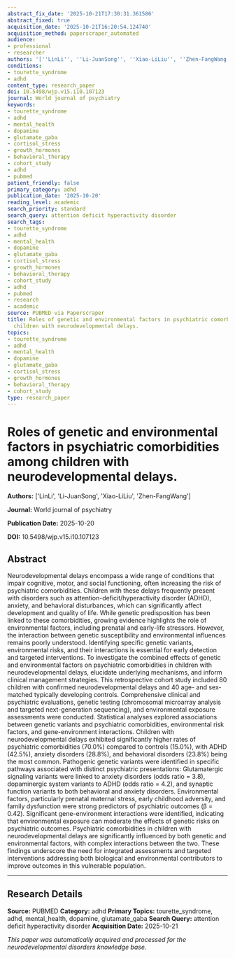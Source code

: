 ```yaml
---
abstract_fix_date: '2025-10-21T17:30:31.361586'
abstract_fixed: true
acquisition_date: '2025-10-21T16:20:54.124740'
acquisition_method: paperscraper_automated
audience:
- professional
- researcher
authors: '[''LinLi'', ''Li-JuanSong'', ''Xiao-LiLiu'', ''Zhen-FangWang'']'
conditions:
- tourette_syndrome
- adhd
content_type: research_paper
doi: 10.5498/wjp.v15.i10.107123
journal: World journal of psychiatry
keywords:
- tourette_syndrome
- adhd
- mental_health
- dopamine
- glutamate_gaba
- cortisol_stress
- growth_hormones
- behavioral_therapy
- cohort_study
- adhd
- pubmed
patient_friendly: false
primary_category: adhd
publication_date: '2025-10-20'
reading_level: academic
search_priority: standard
search_query: attention deficit hyperactivity disorder
search_tags:
- tourette_syndrome
- adhd
- mental_health
- dopamine
- glutamate_gaba
- cortisol_stress
- growth_hormones
- behavioral_therapy
- cohort_study
- adhd
- pubmed
- research
- academic
source: PUBMED via Paperscraper
title: Roles of genetic and environmental factors in psychiatric comorbidities among
  children with neurodevelopmental delays.
topics:
- tourette_syndrome
- adhd
- mental_health
- dopamine
- glutamate_gaba
- cortisol_stress
- growth_hormones
- behavioral_therapy
- cohort_study
type: research_paper
---
```


# Roles of genetic and environmental factors in psychiatric comorbidities among children with neurodevelopmental delays.

**Authors:** ['LinLi', 'Li-JuanSong', 'Xiao-LiLiu', 'Zhen-FangWang']

**Journal:** World journal of psychiatry

**Publication Date:** 2025-10-20

**DOI:** 10.5498/wjp.v15.i10.107123

## Abstract

Neurodevelopmental delays encompass a wide range of conditions that impair cognitive, motor, and social functioning, often increasing the risk of psychiatric comorbidities. Children with these delays frequently present with disorders such as attention-deficit/hyperactivity disorder (ADHD), anxiety, and behavioral disturbances, which can significantly affect development and quality of life. While genetic predisposition has been linked to these comorbidities, growing evidence highlights the role of environmental factors, including prenatal and early-life stressors. However, the interaction between genetic susceptibility and environmental influences remains poorly understood. Identifying specific genetic variants, environmental risks, and their interactions is essential for early detection and targeted interventions. To investigate the combined effects of genetic and environmental factors on psychiatric comorbidities in children with neurodevelopmental delays, elucidate underlying mechanisms, and inform clinical management strategies. This retrospective cohort study included 80 children with confirmed neurodevelopmental delays and 40 age- and sex-matched typically developing controls. Comprehensive clinical and psychiatric evaluations, genetic testing (chromosomal microarray analysis and targeted next-generation sequencing), and environmental exposure assessments were conducted. Statistical analyses explored associations between genetic variants and psychiatric comorbidities, environmental risk factors, and gene-environment interactions. Children with neurodevelopmental delays exhibited significantly higher rates of psychiatric comorbidities (70.0%) compared to controls (15.0%), with ADHD (42.5%), anxiety disorders (28.8%), and behavioral disorders (23.8%) being the most common. Pathogenic genetic variants were identified in specific pathways associated with distinct psychiatric presentations: Glutamatergic signaling variants were linked to anxiety disorders (odds ratio = 3.8), dopaminergic system variants to ADHD (odds ratio = 4.2), and synaptic function variants to both behavioral and anxiety disorders. Environmental factors, particularly prenatal maternal stress, early childhood adversity, and family dysfunction were strong predictors of psychiatric outcomes (β = 0.42). Significant gene-environment interactions were identified, indicating that environmental exposure can moderate the effects of genetic risks on psychiatric outcomes. Psychiatric comorbidities in children with neurodevelopmental delays are significantly influenced by both genetic and environmental factors, with complex interactions between the two. These findings underscore the need for integrated assessments and targeted interventions addressing both biological and environmental contributors to improve outcomes in this vulnerable population.

---

## Research Details

**Source:** PUBMED
**Category:** adhd
**Primary Topics:** tourette_syndrome, adhd, mental_health, dopamine, glutamate_gaba
**Search Query:** attention deficit hyperactivity disorder
**Acquisition Date:** 2025-10-21

*This paper was automatically acquired and processed for the neurodevelopmental disorders knowledge base.*
